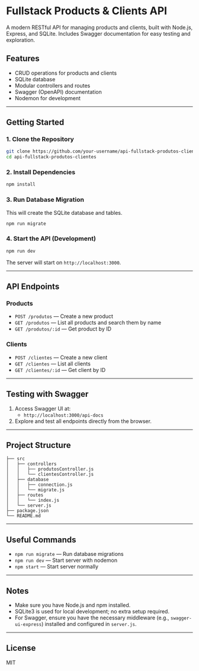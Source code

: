 # Fullstack Products & Clients API

A modern RESTful API for managing products and clients, built with Node.js, Express, and SQLite. Includes Swagger documentation for easy testing and exploration.

## Features
- CRUD operations for products and clients
- SQLite database
- Modular controllers and routes
- Swagger (OpenAPI) documentation
- Nodemon for development

---

## Getting Started

### 1. Clone the Repository
```bash
git clone https://github.com/your-username/api-fullstack-produtos-clientes.git
cd api-fullstack-produtos-clientes
```

### 2. Install Dependencies
```bash
npm install
```

### 3. Run Database Migration
This will create the SQLite database and tables.
```bash
npm run migrate
```

### 4. Start the API (Development)
```bash
npm run dev
```

The server will start on `http://localhost:3000`.

---

## API Endpoints

### Products
- `POST /produtos` — Create a new product
- `GET /produtos` — List all products and search them by name
- `GET /produtos/:id` — Get product by ID

### Clients
- `POST /clientes` — Create a new client
- `GET /clientes` — List all clients
- `GET /clientes/:id` — Get client by ID

---

## Testing with Swagger

1. Access Swagger UI at:
   - `http://localhost:3000/api-docs`
2. Explore and test all endpoints directly from the browser.

---

## Project Structure
```
├── src
│   ├── controllers
│   │   ├── produtosController.js
│   │   └── clientesController.js
│   ├── database
│   │   ├── connection.js
│   │   └── migrate.js
│   ├── routes
│   │   └── index.js
│   └── server.js
├── package.json
└── README.md
```

---

## Useful Commands
- `npm run migrate` — Run database migrations
- `npm run dev` — Start server with nodemon
- `npm start` — Start server normally

---

## Notes
- Make sure you have Node.js and npm installed.
- SQLite3 is used for local development; no extra setup required.
- For Swagger, ensure you have the necessary middleware (e.g., `swagger-ui-express`) installed and configured in `server.js`.

---

## License
MIT
